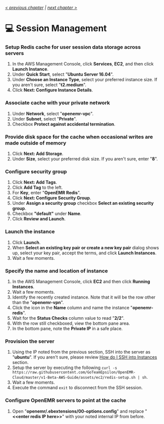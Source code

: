 _[< previous chapter](04-Database-System.md) | [next chapter >](06-Application-Servers.md)_

# 💻 Session Management

### Setup Redis cache for user session data storage across servers

1. In the AWS Management Console, click **Services**, **EC2**, and then click **Launch Instance**.
2. Under **Quick Start**, select "**Ubuntu Server 16.04**".
3. Under **Choose an Instance Type**, select your preferred instance size. If you aren't sure, select "**t2.medium**".
4. Click **Next: Configure Instance Details**.

### Associate cache with your private network

1. Under **Network**, select "**openemr-vpc**".
2. Under **Subnet**, select "**Private**".
3. Checkbox **Protect against accidental termination**.

### Provide disk space for the cache when occasional writes are made outside of memory

1. Click **Next: Add Storage**.
2. Under **Size**, select your preferred disk size. If you aren't sure, enter "**8**".

### Configure security group

1. Click **Next: Add Tags**.
2. Click **Add Tag** to the left.
3. For **Key**, enter "**OpenEMR Redis**".
4. Click **Next: Configure Security Group**.
5. Under **Assign a security group** checkbox **Select an existing security group**.
6. Checkbox **"default"** under **Name**.
7. Click **Review and Launch**.

### Launch the instance
1. Click **Launch**.
2. When **Select an existing key pair or create a new key pair** dialog shows up, select your key pair, accept the terms, and click **Launch Instances**.
3. Wait a few moments.

### Specify the name and location of instance

1. In the AWS Management Console, click **EC2** and then click **Running Instances**.
2. Wait a few moments.
3. Identify the recently created instance. Note that it will be the row other than the "**openemr-vpn**".
4. Click the icon in the **Name** column and name the instance "**openemr-redis**".
5. Wait for the **Status Checks** column value to read "**2/2**".
6. With the row still checkboxed, view the bottom pane area.
7. In the bottom pane, note the **Private IP** in a safe place.

### Provision the server

1. Using the IP noted from the previous section, SSH into the server as "**ubuntu**". If you aren't sure, please review [How do I SSH into Instances](../chapters/09-Administration.md#how-do-i-ssh-into-instances) section.
2. Setup the server by executing the following `curl -s https://raw.githubusercontent.com/GoTeamEpsilon/OpenEMR-Cloud/master/v1-Beta-AWS-Guide/assets/ec2/redis-setup.sh | sh`.
3. Wait a few moments.
4. Execute the command `exit` to disconnect from the SSH session.

### Configure OpenEMR servers to point at the cache

1. Open "**openemr/.ebextensions/00-options.config**" and replace "**&lt;&lt;enter redis IP here&gt;&gt;**" with your noted internal IP from before.

